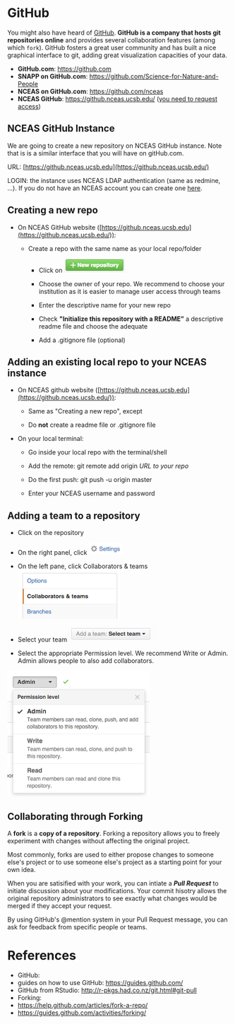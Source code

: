 # GitHub
	
You might also have heard of [GitHub](https://github.com). **GitHub is a company that hosts git repositories online** and provides several collaboration features (among which `fork`). GitHub fosters a great user community and has built a nice graphical interface to git, adding great visualization capacities of your data.

* **GitHub.com**: https://github.com
* **SNAPP on GitHub.com**: https://github.com/Science-for-Nature-and-People
* **NCEAS on GitHub.com**: https://github.com/nceas
* **NCEAS GitHub**: https://github.nceas.ucsb.edu/ ([you need to request access](https://help.nceas.ucsb.edu/git#getting_started_nceas_github_instance_using_rstudio))


## NCEAS GitHub Instance

We are going to create a new repository on NCEAS GitHub instance. Note that is is a similar interface that you will have on gitHub.com.

URL: [https://github.nceas.ucsb.edu](https://github.nceas.ucsb.edu/)

LOGIN: the instance uses NCEAS LDAP authentication (same as redmine, …). 
If you do not have an NCEAS account you can create one [here](https://identity.nceas.ucsb.edu/identity/cgi-bin/ldapweb.cgi?cfg=account).


## Creating a new repo

* On NCEAS GitHub website ([https://github.nceas.ucsb.edu](https://github.nceas.ucsb.edu/)):

    * Create a repo with the same name as your local repo/folder

        * Click on ![image alt text](images/image_10.png)

        * Choose the owner of your repo. We recommend to choose your institution as it is easier to manage user access through teams

        * Enter the descriptive name for your new repo

        * Check **"Initialize this repository with a README”** a descriptive readme file and choose the adequate

        * Add a .gitignore file (optional)

## Adding an existing local repo to your NCEAS instance

* On NCEAS github website ([https://github.nceas.ucsb.edu](https://github.nceas.ucsb.edu/)):

    * Same as "Creating a new repo", except

    * Do **not** create a readme file or .gitignore file

* On your local terminal:

    * Go inside your local repo with the terminal/shell

    * Add the remote: git remote add origin *URL to your repo*

    * Do the first push: git push -u origin master

    * Enter your NCEAS username and password

## Adding a team to a repository

* Click on the repository

* On the right panel, click ![image alt text](images/image_11.png)

* On the left pane, click Collaborators & teams ![image alt text](images/image_12.png)

* Select your team ![image alt text](images/image_13.png)

* Select the appropriate Permission level. We recommend Write or Admin. Admin allows people to also add collaborators. 

![image alt text](images/image_14.png)


## Collaborating through Forking

A **fork** is a **copy of a repository**. Forking a repository allows you to freely experiment with changes without affecting the original project.

Most commonly, forks are used to either propose changes to someone else's project or to use someone else's project as a starting point for your own idea.

When you are satisified with your work, you can intiate a ***Pull Request*** to initiate discussion about your modifications. Your commit hisotry allows the original repository administrators to see exactly what changes would be merged if they accept your request.  

By using GitHub's @mention system in your Pull Request message, you can ask for feedback from specific people or teams.


# References

- GitHub:
 - guides on how to use GitHub: https://guides.github.com/
 - GitHub from RStudio: http://r-pkgs.had.co.nz/git.html#git-pull
- Forking:
 - https://help.github.com/articles/fork-a-repo/ 
 - https://guides.github.com/activities/forking/

